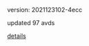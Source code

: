 version: 2021123102-4ecc

updated 97 avds

[details](https://github.com/0x74f917491bfa7ebfa379/ali_avd_db/blob/master/change_log/2021/12/31/02/4ecc.txt)